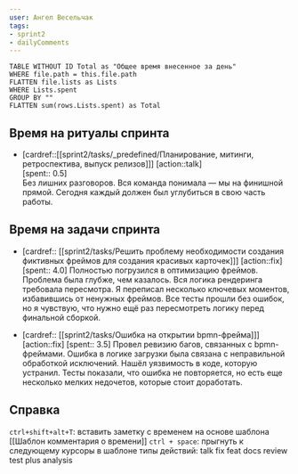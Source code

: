 ```yaml
---
user: Ангел Весельчак
tags:
- sprint2
- dailyComments
---
```




```dataview 
TABLE WITHOUT ID Total as "Общее время внесенное за день"
WHERE file.path = this.file.path 
FLATTEN file.lists as Lists
WHERE Lists.spent
GROUP BY ""
FLATTEN sum(rows.Lists.spent) as Total
```
## Время на ритуалы спринта

* [cardref::[[sprint2/tasks/_predefined/Планирование, митинги, ретроспектива, выпуск релизов]]]
  [action::talk]  
  [spent:: 0.5]  
  Без лишних разговоров. Вся команда понимала — мы на финишной прямой. Сегодня каждый должен был углубиться в свою часть работы.

## Время на задачи спринта

* [cardref:: [[sprint2/tasks/Решить проблему необходимости создания фиктивных фреймов для создания красивых карточек]]]
  [action::fix]
  [spent:: 4.0]
  Полностью погрузился в оптимизацию фреймов. Проблема была глубже, чем казалось. Вся логика рендеринга требовала пересмотра. Я переписал несколько ключевых моментов, избавившись от ненужных фреймов. Все тесты прошли без ошибок, но я чувствую, что нужно ещё раз пересмотреть логику перед финальной сборкой.

* [cardref:: [[sprint2/tasks/Ошибка на открытии bpmn-фрейма]]]
  [action::fix]
  [spent:: 3.5]
  Провел ревизию багов, связанных с bpmn-фреймами. Ошибка в логике загрузки была связана с неправильной обработкой исключений. Нашёл уязвимость в коде, которую устранил. Тесты показали, что ошибка не повторяется, но есть еще несколько мелких недочетов, которые стоит доработать.

## Справка

`ctrl+shift+alt+T`:
	вставить заметку с временем на основе шаблона [[Шаблон комментария о времени]] 
`ctrl + space`:
	прыгнуть к следующему курсоры в шаблоне
типы действий:
	talk
	fix
	feat
	docs
	review
	test
	plus
	analysis



